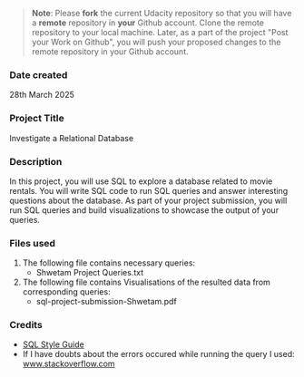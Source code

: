 >**Note**: Please **fork** the current Udacity repository so that you will have a **remote** repository in **your** Github account. Clone the remote repository to your local machine. Later, as a part of the project "Post your Work on Github", you will push your proposed changes to the remote repository in your Github account.

### Date created
28th March 2025

### Project Title
Investigate a Relational Database

### Description
In this project, you will use SQL to explore a database related to movie rentals. You will write SQL code to run SQL queries and answer interesting questions about the database. As part of your project submission, you will run SQL queries and build visualizations to showcase the output of your queries.

### Files used
1. The following file contains necessary queries:
   * Shwetam  Project Queries.txt	
2. The following file contains Visualisations of the resulted data from corresponding queries:
   * sql-project-submission-Shwetam.pdf


### Credits
* [SQL Style Guide](https://www.sqlstyle.guide/)
* If I have doubts about the errors occured while running the query I used: www.stackoverflow.com


